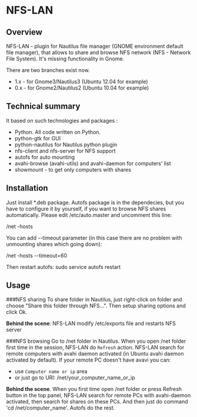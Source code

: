 NFS-LAN
=======
Overview
--------
NFS-LAN - plugin for Nautilus file manager (GNOME environment default file manager), that allows to share and browse NFS network (NFS - Network File System). 
It's missing functionality in Gnome.

There are two branches exist now. 

 * 1.x - for Gnome3/Nautilus3 (Ubuntu 12.04 for example)
 * 0.x - for Gnome2/Nautilus2 (Ubuntu 10.04 for example)

Technical summary
-----------------
It based on such technologies and packages :

 * Python. All code written on Python.
 * python-gtk for GUI 
 * python-nautilus for Nautilus python plugin
 * nfs-client and nfs-server for NFS support
 * autofs for auto mounting
 * avahi-browse (avahi-utils) and avahi-daemon for computers' list
 * showmount - to get only computers with shares

Installation
------------
Just install *.deb package. Autofs package is in the dependecies, but you have to configure it by yourself, if you want to browse NFS shares automatically. 
Please edit /etc/auto.master and uncomment this line:

  /net -hosts

You can add --timeout parameter (in this case there are no problem with unmounting shares which going down):

  /net -hosts --timeout=60

Then restart autofs:
  sudo service autofs restart

Usage
-----
###NFS sharing
To share folder in Nautilus, just right-click on folder and choose "Share this folder through NFS...". Then setup sharing options and click Ok.

  **Behind the scene**: NFS-LAN modify /etc/exports file and restarts NFS server

###NFS browsing
Go to /net folder in Nautilus. When you open /net folder first time in the session, NFS-LAN do `Refresh` action. 
NFS-LAN search for remote computers with avahi daemon activated (in Ubuntu avahi daemon activated by default). If your remote PC doesn't have avavi you can:

  * use `Computer name or ip` area
  * or just go to URI: /net/your_computer_name_or_ip
  
  **Behind the scene**. When you first time open /net folder or press Refresh button in the top panel, NFS-LAN search for remote PCs
  with avahi-daemon activated, then search for shares on these PCs. And then just do command 'cd /net/computer_name'.
  Autofs do the rest.
